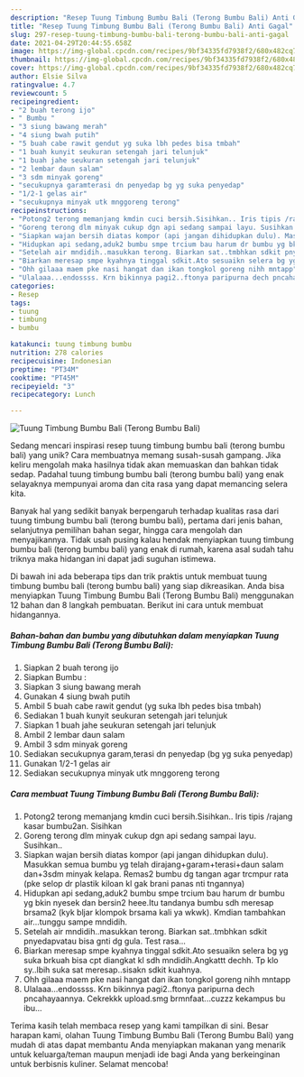 ```yaml
---
description: "Resep Tuung Timbung Bumbu Bali (Terong Bumbu Bali) Anti Gagal"
title: "Resep Tuung Timbung Bumbu Bali (Terong Bumbu Bali) Anti Gagal"
slug: 297-resep-tuung-timbung-bumbu-bali-terong-bumbu-bali-anti-gagal
date: 2021-04-29T20:44:55.658Z
image: https://img-global.cpcdn.com/recipes/9bf34335fd7938f2/680x482cq70/tuung-timbung-bumbu-bali-terong-bumbu-bali-foto-resep-utama.jpg
thumbnail: https://img-global.cpcdn.com/recipes/9bf34335fd7938f2/680x482cq70/tuung-timbung-bumbu-bali-terong-bumbu-bali-foto-resep-utama.jpg
cover: https://img-global.cpcdn.com/recipes/9bf34335fd7938f2/680x482cq70/tuung-timbung-bumbu-bali-terong-bumbu-bali-foto-resep-utama.jpg
author: Elsie Silva
ratingvalue: 4.7
reviewcount: 5
recipeingredient:
- "2 buah terong ijo"
- " Bumbu "
- "3 siung bawang merah"
- "4 siung bwah putih"
- "5 buah cabe rawit gendut yg suka lbh pedes bisa tmbah"
- "1 buah kunyit seukuran setengah jari telunjuk"
- "1 buah jahe seukuran setengah jari telunjuk"
- "2 lembar daun salam"
- "3 sdm minyak goreng"
- "secukupnya garamterasi dn penyedap bg yg suka penyedap"
- "1/2-1 gelas air"
- "secukupnya minyak utk mnggoreng terong"
recipeinstructions:
- "Potong2 terong memanjang kmdin cuci bersih.Sisihkan.. Iris tipis /rajang kasar bumbu2an. Sisihkan"
- "Goreng terong dlm minyak cukup dgn api sedang sampai layu. Susihkan.."
- "Siapkan wajan bersih diatas kompor (api jangan dihidupkan dulu). Masukkan semua bumbu yg telah dirajang+garam+terasi+daun salam dan+3sdm minyak kelapa. Remas2 bumbu dg tangan agar trcmpur rata (pke selop dr plastik kiloan kl gak brani panas nti tngannya)"
- "Hidupkan api sedang,aduk2 bumbu smpe trcium bau harum dr bumbu yg bkin nyesek dan bersin2 heee.Itu tandanya bumbu sdh meresap brsama2 (kyk bljar klompok brsama kali ya wkwk). Kmdian tambahkan air...tunggu sampe mndidih."
- "Setelah air mndidih..masukkan terong. Biarkan sat..tmbhkan sdkit pnyedapvatau bisa gnti dg gula. Test rasa..."
- "Biarkan meresap smpe kyahnya tinggal sdkit.Ato sesuaikn selera bg yg suka brkuah bisa cpt diangkat kl sdh mndidih.Angkattt dechh. Tp klo sy..lbih suka sat meresap..sisakn sdkit kuahnya."
- "Ohh gilaaa maem pke nasi hangat dan ikan tongkol goreng nihh mntapp"
- "Ulalaaa...endossss. Krn bikinnya pagi2..ftonya paripurna dech pncahayaannya. Cekrekkk upload.smg brmnfaat...cuzzz kekampus bu ibu..."
categories:
- Resep
tags:
- tuung
- timbung
- bumbu

katakunci: tuung timbung bumbu 
nutrition: 278 calories
recipecuisine: Indonesian
preptime: "PT34M"
cooktime: "PT45M"
recipeyield: "3"
recipecategory: Lunch

---
```



![Tuung Timbung Bumbu Bali (Terong Bumbu Bali)](https://img-global.cpcdn.com/recipes/9bf34335fd7938f2/680x482cq70/tuung-timbung-bumbu-bali-terong-bumbu-bali-foto-resep-utama.jpg)

Sedang mencari inspirasi resep tuung timbung bumbu bali (terong bumbu bali) yang unik? Cara membuatnya memang susah-susah gampang. Jika keliru mengolah maka hasilnya tidak akan memuaskan dan bahkan tidak sedap. Padahal tuung timbung bumbu bali (terong bumbu bali) yang enak selayaknya mempunyai aroma dan cita rasa yang dapat memancing selera kita.

Banyak hal yang sedikit banyak berpengaruh terhadap kualitas rasa dari tuung timbung bumbu bali (terong bumbu bali), pertama dari jenis bahan, selanjutnya pemilihan bahan segar, hingga cara mengolah dan menyajikannya. Tidak usah pusing kalau hendak menyiapkan tuung timbung bumbu bali (terong bumbu bali) yang enak di rumah, karena asal sudah tahu triknya maka hidangan ini dapat jadi suguhan istimewa.




Di bawah ini ada beberapa tips dan trik praktis untuk membuat tuung timbung bumbu bali (terong bumbu bali) yang siap dikreasikan. Anda bisa menyiapkan Tuung Timbung Bumbu Bali (Terong Bumbu Bali) menggunakan 12 bahan dan 8 langkah pembuatan. Berikut ini cara untuk membuat hidangannya.

<!--inarticleads1-->

##### Bahan-bahan dan bumbu yang dibutuhkan dalam menyiapkan Tuung Timbung Bumbu Bali (Terong Bumbu Bali):

1. Siapkan 2 buah terong ijo
1. Siapkan  Bumbu :
1. Siapkan 3 siung bawang merah
1. Gunakan 4 siung bwah putih
1. Ambil 5 buah cabe rawit gendut (yg suka lbh pedes bisa tmbah)
1. Sediakan 1 buah kunyit seukuran setengah jari telunjuk
1. Siapkan 1 buah jahe seukuran setengah jari telunjuk
1. Ambil 2 lembar daun salam
1. Ambil 3 sdm minyak goreng
1. Sediakan secukupnya garam,terasi dn penyedap (bg yg suka penyedap)
1. Gunakan 1/2-1 gelas air
1. Sediakan secukupnya minyak utk mnggoreng terong




<!--inarticleads2-->

##### Cara membuat Tuung Timbung Bumbu Bali (Terong Bumbu Bali):

1. Potong2 terong memanjang kmdin cuci bersih.Sisihkan.. Iris tipis /rajang kasar bumbu2an. Sisihkan
1. Goreng terong dlm minyak cukup dgn api sedang sampai layu. Susihkan..
1. Siapkan wajan bersih diatas kompor (api jangan dihidupkan dulu). Masukkan semua bumbu yg telah dirajang+garam+terasi+daun salam dan+3sdm minyak kelapa. Remas2 bumbu dg tangan agar trcmpur rata (pke selop dr plastik kiloan kl gak brani panas nti tngannya)
1. Hidupkan api sedang,aduk2 bumbu smpe trcium bau harum dr bumbu yg bkin nyesek dan bersin2 heee.Itu tandanya bumbu sdh meresap brsama2 (kyk bljar klompok brsama kali ya wkwk). Kmdian tambahkan air...tunggu sampe mndidih.
1. Setelah air mndidih..masukkan terong. Biarkan sat..tmbhkan sdkit pnyedapvatau bisa gnti dg gula. Test rasa...
1. Biarkan meresap smpe kyahnya tinggal sdkit.Ato sesuaikn selera bg yg suka brkuah bisa cpt diangkat kl sdh mndidih.Angkattt dechh. Tp klo sy..lbih suka sat meresap..sisakn sdkit kuahnya.
1. Ohh gilaaa maem pke nasi hangat dan ikan tongkol goreng nihh mntapp
1. Ulalaaa...endossss. Krn bikinnya pagi2..ftonya paripurna dech pncahayaannya. Cekrekkk upload.smg brmnfaat...cuzzz kekampus bu ibu...




Terima kasih telah membaca resep yang kami tampilkan di sini. Besar harapan kami, olahan Tuung Timbung Bumbu Bali (Terong Bumbu Bali) yang mudah di atas dapat membantu Anda menyiapkan makanan yang menarik untuk keluarga/teman maupun menjadi ide bagi Anda yang berkeinginan untuk berbisnis kuliner. Selamat mencoba!
